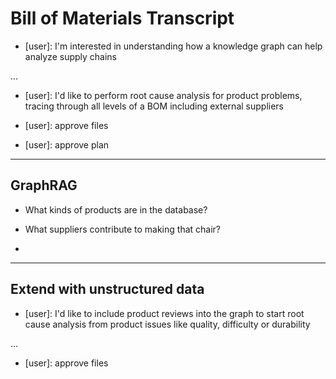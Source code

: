 # Bill of Materials Transcript

- [user]: 
    I'm interested in understanding how a knowledge graph can help analyze supply chains 

...

- [user]: 
    I'd like to perform root cause analysis for product problems, tracing through all levels of a BOM including external suppliers

- [user]: 
    approve files

- [user]: 
    approve plan

---

## GraphRAG

- What kinds of products are in the database?

- What suppliers contribute to making that chair?

- 

---

## Extend with unstructured data

- [user]:
    I'd like to include product reviews into the graph to start root cause analysis from product issues like quality, difficulty or durability

...

- [user]:
    approve files
